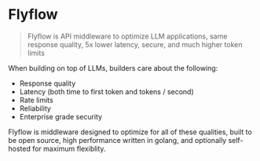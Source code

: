 # Flyflow 

> Flyflow is API middleware to optimize LLM applications, same response quality, 5x lower latency, secure, and much higher token limits

When building on top of LLMs, builders care about the following: 

- Response quality 
- Latency (both time to first token and tokens / second)
- Rate limits 
- Reliability
- Enterprise grade security

Flyflow is middleware designed to optimize for all of these qualities, built to be open source, high performance written in golang, and optionally self-hosted for maximum flexiblity.
